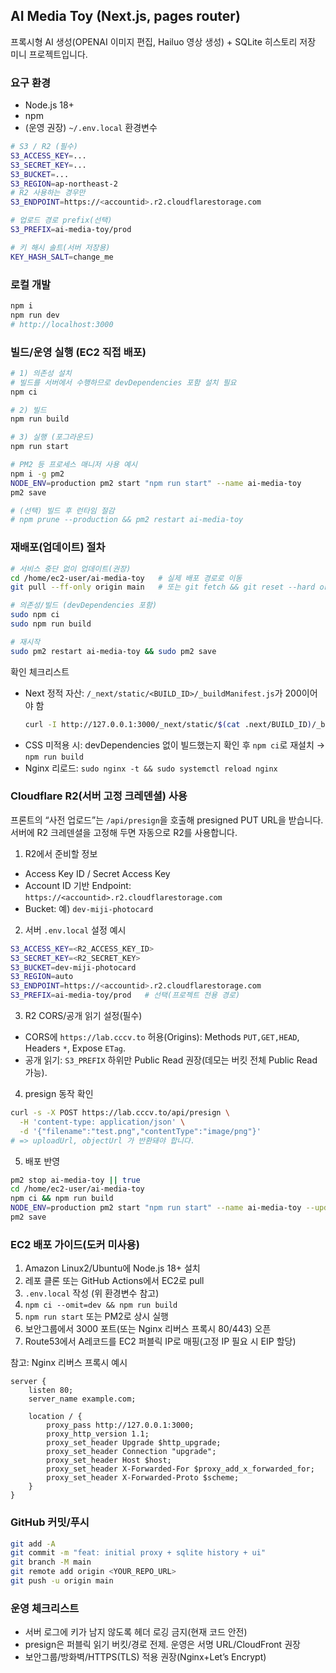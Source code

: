 ## AI Media Toy (Next.js, pages router)

프록시형 AI 생성(OPENAI 이미지 편집, Hailuo 영상 생성) + SQLite 히스토리 저장 미니 프로젝트입니다.

### 요구 환경
- Node.js 18+
- npm
- (운영 권장) `~/.env.local` 환경변수

```bash
# S3 / R2 (필수)
S3_ACCESS_KEY=...
S3_SECRET_KEY=...
S3_BUCKET=...
S3_REGION=ap-northeast-2
# R2 사용하는 경우만
S3_ENDPOINT=https://<accountid>.r2.cloudflarestorage.com

# 업로드 경로 prefix(선택)
S3_PREFIX=ai-media-toy/prod

# 키 해시 솔트(서버 저장용)
KEY_HASH_SALT=change_me
```

### 로컬 개발
```bash
npm i
npm run dev
# http://localhost:3000
```

### 빌드/운영 실행 (EC2 직접 배포)
```bash
# 1) 의존성 설치
# 빌드를 서버에서 수행하므로 devDependencies 포함 설치 필요
npm ci

# 2) 빌드
npm run build

# 3) 실행 (포그라운드)
npm run start

# PM2 등 프로세스 매니저 사용 예시
npm i -g pm2
NODE_ENV=production pm2 start "npm run start" --name ai-media-toy
pm2 save

# (선택) 빌드 후 런타임 절감
# npm prune --production && pm2 restart ai-media-toy
```

### 재배포(업데이트) 절차
```bash
# 서비스 중단 없이 업데이트(권장)
cd /home/ec2-user/ai-media-toy   # 실제 배포 경로로 이동
git pull --ff-only origin main   # 또는 git fetch && git reset --hard origin/main

# 의존성/빌드 (devDependencies 포함)
sudo npm ci
sudo npm run build

# 재시작
sudo pm2 restart ai-media-toy && sudo pm2 save
```

확인 체크리스트
- Next 정적 자산: `/_next/static/<BUILD_ID>/_buildManifest.js`가 200이어야 함
  ```bash
  curl -I http://127.0.0.1:3000/_next/static/$(cat .next/BUILD_ID)/_buildManifest.js
  ```
- CSS 미적용 시: devDependencies 없이 빌드했는지 확인 후 `npm ci`로 재설치 → `npm run build`
- Nginx 리로드: `sudo nginx -t && sudo systemctl reload nginx`

### Cloudflare R2(서버 고정 크레덴셜) 사용
프론트의 “사전 업로드”는 `/api/presign`을 호출해 presigned PUT URL을 받습니다. 서버에 R2 크레덴셜을 고정해 두면 자동으로 R2를 사용합니다.

1) R2에서 준비할 정보
- Access Key ID / Secret Access Key
- Account ID 기반 Endpoint: `https://<accountid>.r2.cloudflarestorage.com`
- Bucket: 예) `dev-miji-photocard`

2) 서버 `.env.local` 설정 예시
```bash
S3_ACCESS_KEY=<R2_ACCESS_KEY_ID>
S3_SECRET_KEY=<R2_SECRET_KEY>
S3_BUCKET=dev-miji-photocard
S3_REGION=auto
S3_ENDPOINT=https://<accountid>.r2.cloudflarestorage.com
S3_PREFIX=ai-media-toy/prod   # 선택(프로젝트 전용 경로)
```

3) R2 CORS/공개 읽기 설정(필수)
- CORS에 `https://lab.cccv.to` 허용(Origins): Methods `PUT,GET,HEAD`, Headers `*`, Expose `ETag`.
- 공개 읽기: `S3_PREFIX` 하위만 Public Read 권장(데모는 버킷 전체 Public Read 가능).

4) presign 동작 확인
```bash
curl -s -X POST https://lab.cccv.to/api/presign \
  -H 'content-type: application/json' \
  -d '{"filename":"test.png","contentType":"image/png"}'
# => uploadUrl, objectUrl 가 반환돼야 합니다.
```

5) 배포 반영
```bash
pm2 stop ai-media-toy || true
cd /home/ec2-user/ai-media-toy
npm ci && npm run build
NODE_ENV=production pm2 start "npm run start" --name ai-media-toy --update-env
pm2 save
```

### EC2 배포 가이드(도커 미사용)
1) Amazon Linux2/Ubuntu에 Node.js 18+ 설치
2) 레포 클론 또는 GitHub Actions에서 EC2로 pull
3) `.env.local` 작성 (위 환경변수 참고)
4) `npm ci --omit=dev && npm run build`
5) `npm run start` 또는 PM2로 상시 실행
6) 보안그룹에서 3000 포트(또는 Nginx 리버스 프록시 80/443) 오픈
7) Route53에서 A레코드를 EC2 퍼블릭 IP로 매핑(고정 IP 필요 시 EIP 할당)

참고: Nginx 리버스 프록시 예시
```
server {
    listen 80;
    server_name example.com;

    location / {
        proxy_pass http://127.0.0.1:3000;
        proxy_http_version 1.1;
        proxy_set_header Upgrade $http_upgrade;
        proxy_set_header Connection "upgrade";
        proxy_set_header Host $host;
        proxy_set_header X-Forwarded-For $proxy_add_x_forwarded_for;
        proxy_set_header X-Forwarded-Proto $scheme;
    }
}
```

### GitHub 커밋/푸시
```bash
git add -A
git commit -m "feat: initial proxy + sqlite history + ui"
git branch -M main
git remote add origin <YOUR_REPO_URL>
git push -u origin main
```

### 운영 체크리스트
- 서버 로그에 키가 남지 않도록 헤더 로깅 금지(현재 코드 안전)
- presign은 퍼블릭 읽기 버킷/경로 전제. 운영은 서명 URL/CloudFront 권장
- 보안그룹/방화벽/HTTPS(TLS) 적용 권장(Nginx+Let’s Encrypt)

